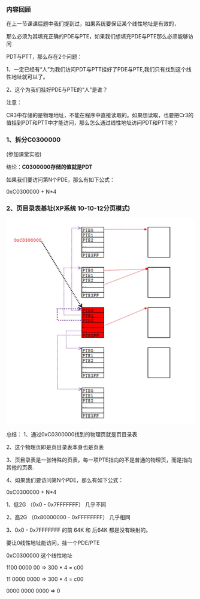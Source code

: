 ### 内容回顾

在上一节课课后题中我们提到过，如果系统要保证某个线性地址是有效的，

那么必须为其填充正确的PDE与PTE，如果我们想填充PDE与PTE那么必须能够访问

PDT与PTT，那么存在2个问题：

1、一定已经有“人”为我们访问PDT与PTT挂好了PDE与PTE,我们只有找到这个线性地址就可以了。

2、这个为我们挂好PDE与PTE的“人”是谁？

注意：

CR3中存储的是物理地址，不能在程序中直接读取的。如果想读取，也要把Cr3的值挂到PDT和PTT中才能访问，那么怎么通过线性地址访问PDT和PTT呢？



### 1、拆分C0300000

(参加课堂实验)

结论：**C0300000存储的值就是PDT**

如果我们要访问第N个PDE，那么有如下公式：

0xC0300000 + N*4



### 2、页目录表基址(XP系统 10-10-12分页模式)

![](../images/01/微信截图_20240216164633.png)

总结：
1、通过0xC0300000找到的物理页就是页目录表

2、这个物理页即是页目录表本身也是页表

3、页目录表是一张特殊的页表，每一项PTE指向的不是普通的物理页，而是指向其他的页表.

4、如果我们要访问第N个PDE，那么有如下公式：

0xC0300000 + N*4 





1、低2G （0x0 - 0x7FFFFFFF） 几乎不同

2、高2G （0x80000000 - 0xFFFFFFFF） 几乎相同

3、0x0 - 0x7FFFFFFF 的前 64K 和 后64K 都是没有映射的。



要让0线性地址能访问，挂一个PDE/PTE



0xC0300000 这个线性地址

1100 0000 00   =>   300 * 4 = c00

11 0000 0000   =>   300 * 4 = c00

0000 0000 0000  => 0